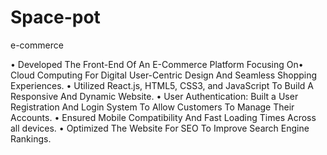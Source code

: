 # Space-pot
e-commerce 




• Developed The Front-End Of An E-Commerce Platform Focusing On• Cloud Computing For Digital
User-Centric Design And Seamless Shopping Experiences.
• Utilized React.js, HTML5, CSS3, and JavaScript To Build A Responsive
And Dynamic Website.
• User Authentication: Built a User Registration And Login System To
Allow Customers To Manage Their Accounts.
• Ensured Mobile Compatibility And Fast Loading Times Across all
devices.
• Optimized The Website For SEO To Improve Search Engine Rankings.
